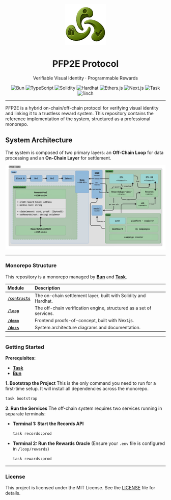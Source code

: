 <div align="center">
  <img src="docs/logo.png" alt="PFP2E Logo" width="128" />
  <h1>PFP2E Protocol</h1>
  <p>Verifiable Visual Identity · Programmable Rewards</p>
  
  <p>
    <img src="https://img.shields.io/badge/Bun-%23000000.svg?style=for-the-badge&logo=bun&logoColor=white" alt="Bun" />
    <img src="https://img.shields.io/badge/typescript-%23007ACC.svg?style=for-the-badge&logo=typescript&logoColor=white" alt="TypeScript" />
    <img src="https://img.shields.io/badge/Solidity-%23363636.svg?style=for-the-badge&logo=solidity&logoColor=white" alt="Solidity" />
    <img src="https://img.shields.io/badge/Hardhat-222222?style=for-the-badge&logo=hardhat&logoColor=white" alt="Hardhat" />
    <img src="https://img.shields.io/badge/Ethers.js-2C2C2C?style=for-the-badge&logo=ethers&logoColor=white" alt="Ethers.js" />
    <img src="https://img.shields.io/badge/Next-black?style=for-the-badge&logo=next.js&logoColor=white" alt="Next.js" />
    <img src="https://img.shields.io/badge/Task-2A91B8?style=for-the-badge&logo=task&logoColor=white" alt="Task" />
    <img src="https://img.shields.io/badge/1inch-1C1C1C?style=for-the-badge&logo=1inch&logoColor=white" alt="1inch" />
  </p>
</div>

---

PFP2E is a hybrid on-chain/off-chain protocol for verifying visual identity and linking it to a trustless reward system. This repository contains the reference implementation of the system, structured as a professional monorepo.

## System Architecture

The system is composed of two primary layers: an **Off-Chain Loop** for data processing and an **On-Chain Layer** for settlement.

<div align="center">
  <img src="docs/components.jpg" alt="PFP2E System Architecture Diagram" />
</div>

---

### Monorepo Structure

This repository is a monorepo managed by **[Bun](https://bun.sh/)** and **[Task](https://taskfile.dev/)**.

| Module | Description |
| :--- | :--- |
| **[`/contracts`](./contracts)** | The on-chain settlement layer, built with Solidity and Hardhat. |
| **[`/loop`](./loop)** | The off-chain verification engine, structured as a set of services. |
| **[`/demo`](./demo)** | Frontend proofs-of-concept, built with Next.js. |
| **[`/docs`](./docs)** | System architecture diagrams and documentation. |

---

### Getting Started

**Prerequisites:**
-   [**Task**](https://taskfile.dev/installation/)
-   [**Bun**](https://bun.sh/)

**1. Bootstrap the Project**
This is the only command you need to run for a first-time setup. It will install all dependencies across the monorepo.

```bash
task bootstrap
```

**2. Run the Services**
The off-chain system requires two services running in separate terminals:

*   **Terminal 1: Start the Records API**
    ```bash
    task records:prod
    ```
*   **Terminal 2: Run the Rewards Oracle**
    (Ensure your `.env` file is configured in `/loop/rewards`)
    ```bash
    task rewards:prod
    ```


---

### License
This project is licensed under the MIT License. See the [LICENSE](./LICENSE) file for details.

